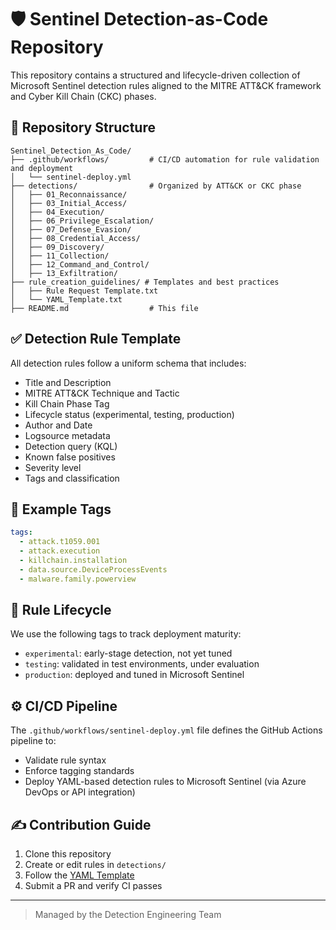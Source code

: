 # 🛡️ Sentinel Detection-as-Code Repository

This repository contains a structured and lifecycle-driven collection of Microsoft Sentinel detection rules aligned to the MITRE ATT&CK framework and Cyber Kill Chain (CKC) phases.

## 📁 Repository Structure

```
Sentinel_Detection_As_Code/
├── .github/workflows/         # CI/CD automation for rule validation and deployment
│   └── sentinel-deploy.yml
├── detections/                # Organized by ATT&CK or CKC phase
│   ├── 01_Reconnaissance/
│   ├── 03_Initial_Access/
│   ├── 04_Execution/
│   ├── 06_Privilege_Escalation/
│   ├── 07_Defense_Evasion/
│   ├── 08_Credential_Access/
│   ├── 09_Discovery/
│   ├── 11_Collection/
│   ├── 12_Command_and_Control/
│   ├── 13_Exfiltration/
├── rule_creation_guidelines/ # Templates and best practices
│   ├── Rule Request Template.txt
│   └── YAML_Template.txt
├── README.md                  # This file
```

## ✅ Detection Rule Template

All detection rules follow a uniform schema that includes:

- Title and Description
- MITRE ATT&CK Technique and Tactic
- Kill Chain Phase Tag
- Lifecycle status (experimental, testing, production)
- Author and Date
- Logsource metadata
- Detection query (KQL)
- Known false positives
- Severity level
- Tags and classification

## 🧠 Example Tags

```yaml
tags:
  - attack.t1059.001
  - attack.execution
  - killchain.installation
  - data.source.DeviceProcessEvents
  - malware.family.powerview
```

## 🧪 Rule Lifecycle

We use the following tags to track deployment maturity:

- `experimental`: early-stage detection, not yet tuned
- `testing`: validated in test environments, under evaluation
- `production`: deployed and tuned in Microsoft Sentinel

## ⚙️ CI/CD Pipeline

The `.github/workflows/sentinel-deploy.yml` file defines the GitHub Actions pipeline to:

- Validate rule syntax
- Enforce tagging standards
- Deploy YAML-based detection rules to Microsoft Sentinel (via Azure DevOps or API integration)

## ✍️ Contribution Guide

1. Clone this repository
2. Create or edit rules in `detections/`
3. Follow the [YAML Template](rule_creation_guidelines/YAML_Template.txt)
4. Submit a PR and verify CI passes

---

> Managed by the Detection Engineering Team
